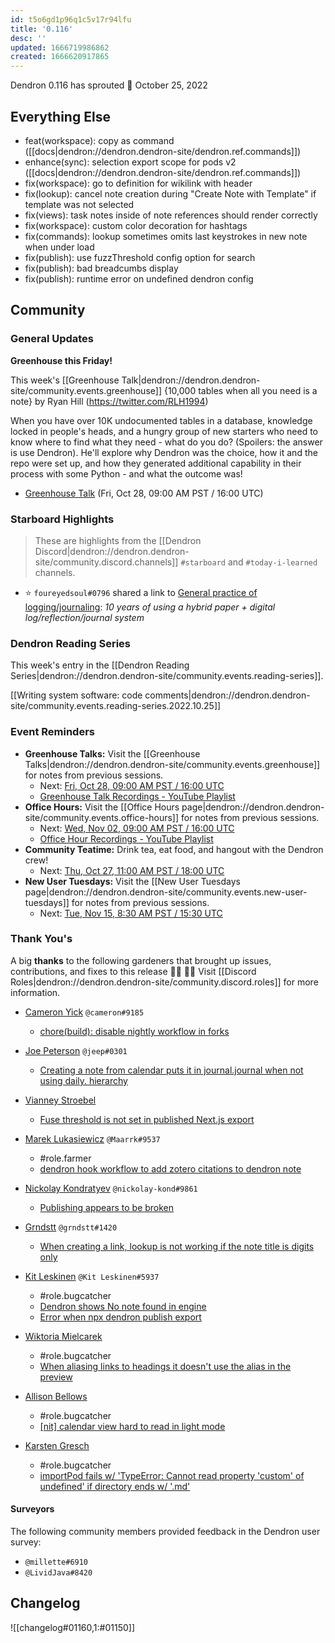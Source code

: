 ```yaml
---
id: t5o6gd1p96q1c5v17r94lfu
title: '0.116'
desc: ''
updated: 1666719986862
created: 1666620917865
---
```


Dendron 0.116 has sprouted  🌱
October 25, 2022

## Everything Else

- feat(workspace): copy as command ([[docs|dendron://dendron.dendron-site/dendron.ref.commands]])
- enhance(sync): selection export scope for pods v2 ([[docs|dendron://dendron.dendron-site/dendron.ref.commands]])
- fix(workspace): go to definition for wikilink with header
- fix(lookup): cancel note creation during "Create Note with Template" if template was not selected
- fix(views): task notes inside of note references should render correctly
- fix(workspace): custom color decoration for hashtags
- fix(commands): lookup sometimes omits last keystrokes in new note when under load
- fix(publish): use fuzzThreshold config option for search
- fix(publish): bad breadcumbs display
- fix(publish): runtime error on undefined dendron config


## Community

### General Updates

**Greenhouse this Friday!**

This week's [[Greenhouse Talk|dendron://dendron.dendron-site/community.events.greenhouse]] {10,000 tables when all you need is a note} by Ryan Hill (https://twitter.com/RLH1994)

When you have over 10K undocumented tables in a database, knowledge locked in people's heads, and a hungry group of new starters who need to know where to find what they need - what do you do? (Spoilers: the answer is use Dendron). He'll explore why Dendron was the choice, how it and the repo were set up, and how they generated additional capability in their process with some Python - and what the outcome was!


- [Greenhouse Talk](https://lu.ma/upwj3mtn) (Fri, Oct 28, 09:00 AM PST / 16:00 UTC)

### Starboard Highlights

> These are highlights from the [[Dendron Discord|dendron://dendron.dendron-site/community.discord.channels]] `#starboard` and `#today-i-learned` channels.

- ⭐ `foureyedsoul#0796` shared a link to [General practice of logging/journaling](https://ratfactor.com/notes): _10 years of using a hybrid paper + digital log/reflection/journal system_

### Dendron Reading Series

This week's entry in the [[Dendron Reading Series|dendron://dendron.dendron-site/community.events.reading-series]].

[[Writing system software: code comments|dendron://dendron.dendron-site/community.events.reading-series.2022.10.25]]


### Event Reminders

- **Greenhouse Talks:** Visit the [[Greenhouse Talks|dendron://dendron.dendron-site/community.events.greenhouse]] for notes from previous sessions.
    - Next: [Fri, Oct 28, 09:00 AM PST / 16:00 UTC](https://link.dendron.so/luma)
    - [Greenhouse Talk Recordings - YouTube Playlist](https://link.dendron.so/greenhouse)
- **Office Hours:** Visit the [[Office Hours page|dendron://dendron.dendron-site/community.events.office-hours]] for notes from previous sessions.
    - Next: [Wed, Nov 02, 09:00 AM PST / 16:00 UTC](https://link.dendron.so/luma)
    - [Office Hour Recordings - YouTube Playlist](https://link.dendron.so/6yPa)
- **Community Teatime:** Drink tea, eat food, and hangout with the Dendron crew!
    - Next: [Thu, Oct 27, 11:00 AM PST / 18:00 UTC](https://link.dendron.so/luma)
- **New User Tuesdays:** Visit the [[New User Tuesdays page|dendron://dendron.dendron-site/community.events.new-user-tuesdays]] for notes from previous sessions.
    - Next: [Tue, Nov 15, 8:30 AM PST / 15:30 UTC](https://link.dendron.so/luma)

### Thank You's

A big **thanks** to the following gardeners that brought up issues, contributions, and fixes to this release :man_farmer: :woman_farmer: 
Visit [[Discord Roles|dendron://dendron.dendron-site/community.discord.roles]] for more information.

- [Cameron Yick](https://github.com/hydrosquall) `@cameron#9185`
  - [chore(build): disable nightly workflow in forks](https://github.com/dendronhq/dendron/pull/3675) 

- [Joe Peterson](https://github.com/jeep) `@jeep#0301`
  - [Creating a note from calendar puts it in journal.journal when not using daily. hierarchy](https://github.com/dendronhq/dendron/issues/3656)

- [Vianney Stroebel](https://github.com/vibl)
  - [Fuse threshold is not set in published Next.js export](https://github.com/dendronhq/dendron/issues/3668)

- [Marek Lukasiewicz](https://github.com/Maarrk) `@Maarrk#9537`
  - #role.farmer
  - [dendron hook workflow to add zotero citations to dendron note](https://gist.github.com/Maarrk/01172c1689897979b944c05f8ca948b3)

- [Nickolay Kondratyev](https://github.com/nickolay-kondratyev) `@nickolay-kond#9861`
  - [Publishing appears to be broken](https://github.com/dendronhq/dendron/issues/3665)

- [Grndstt](https://github.com/oolonek) `@grndstt#1420`
  - [When creating a link, lookup is not working if the note title is digits only](https://github.com/dendronhq/dendron/issues/3676)

- [Kit Leskinen](https://github.com/KitLeskinen) `@Kit Leskinen#5937`
  - #role.bugcatcher
  - [Dendron shows No note found in engine](https://github.com/dendronhq/dendron/issues/3679)
  - [Error when npx dendron publish export](https://github.com/dendronhq/dendron/issues/3696)

- [Wiktoria Mielcarek](https://github.com/Braweria)
  - #role.bugcatcher
  - [When aliasing links to headings it doesn't use the alias in the preview](https://github.com/dendronhq/dendron/issues/3686)

- [Allison Bellows](https://github.com/allibell)
  - #role.bugcatcher
  - [[nit] calendar view hard to read in light mode](https://github.com/dendronhq/dendron/issues/3692)

- [Karsten Gresch](https://github.com/karstengresch)
  - #role.bugcatcher
  - [importPod fails w/ 'TypeError: Cannot read property 'custom' of undefined' if directory ends w/ '.md'](https://github.com/dendronhq/dendron/issues/3702)


#### Surveyors

The following community members provided feedback in the Dendron user survey:

- `@millette#6910`
- `@LividJava#8420`

## Changelog
![[changelog#01160,1:#01150]]

